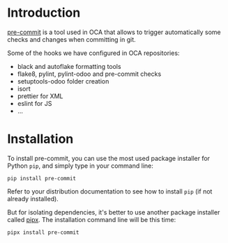 # Introduction

[pre-commit](https://pre-commit.com/) is a tool used in OCA that allows to trigger automatically some checks and changes when committing in git.

Some of the hooks we have configured in OCA repositories:

- black and autoflake formatting tools
- flake8, pylint, pylint-odoo and pre-commit checks
- setuptools-odoo folder creation
- isort
- prettier for XML
- eslint for JS
- ...

# Installation

To install pre-commit, you can use the most used package installer for Python `pip`, and simply type in your command line:

```
pip install pre-commit
```

Refer to your distribution documentation to see how to install `pip` (if not already installed).

But for isolating dependencies, it's better to use another package installer called [pipx](https://github.com/pypa/pipx#install-pipx). The installation command line will be this time:

```
pipx install pre-commit
```